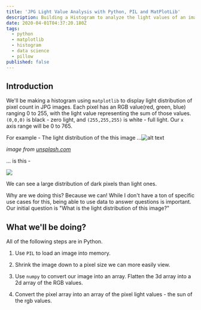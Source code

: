 ```yaml
---
title: 'JPG Light Value Analysis with Python, PIL and MatPlotLib'
description: Building a Histogram to analyze the light values of an image
date: 2020-04-01T04:37:20.180Z
tags:
  - python
  - matplotlib
  - histogram
  - data science
  - pillow
published: false
---
```

## Introduction

We'll be making a histogram using `matplotlib` to display light distribution of pixel count in JPG images. Each pixel has an RGB value(red, green, blue) ranging 0 to 255, with the light value representing the sum of those values. `(0,0,0)` is black - zero light, and `(255,255,255)` is white - full light. Our `x` axis range will be 0 to 765. 

For example -  The light distribution of the this image ...![alt text](https://images.unsplash.com/photo-1583364481915-dacea3e06d18?ixlib=rb-1.2.1&ixid=eyJhcHBfaWQiOjEyMDd9&auto=format&fit=crop&w=600&q=80 "Example Image for Light Distribution")

*image from [unsplash.com](unsplash.com)*

[](unsplash.com)... is this - 


![](/uploads/3lightdistroimages_introexample.png)

We can see a large distribution of dark pixels than light ones. 



Why are we doing this? Because we can! While I don't have a ton of specific use cases for this, being able to use data to answer questions is important. Our initial question is "What is the light distribution of this image?" 



## What we'll be doing? 

All of the following steps are in Python. 

1.  Use `PIL` to load an image into memory. 

2. Shrink the image down to a pixel size we can more easily view. 

3. Use `numpy` to convert our image into an array. Flatten the 3d array into a 2d array of the RGB values. 

4. Convert the pixel array into an array of the pixel light values - the sun of the rgb values.  
